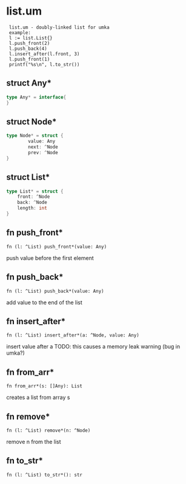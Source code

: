 # list.um

```
 list.um - doubly-linked list for umka
 example:
 l := list.List{}
 l.push_front(2)
 l.push_back(4)
 l.insert_after(l.front, 3)
 l.push_front(1)
 printf("%s\n", l.to_str())
```

## struct Any*
```go
type Any* = interface{
}
```



## struct Node*
```go
type Node* = struct {
		value: Any
		next: ^Node
		prev: ^Node
}
```



## struct List*
```go
type List* = struct {
	front: ^Node
	back: ^Node
	length: int
}
```



## fn push_front*
`fn (l: ^List) push_front*(value: Any)`

push value before the first element


## fn push_back*
`fn (l: ^List) push_back*(value: Any)`

add value to the end of the list


## fn insert_after*
`fn (l: ^List) insert_after*(a: ^Node, value: Any)`

insert value after a
TODO: this causes a memory leak warning (bug in umka?)


## fn from_arr*
`fn from_arr*(s: []Any): List`

creates a list from array s


## fn remove*
`fn (l: ^List) remove*(n: ^Node)`

remove n from the list


## fn to_str*
`fn (l: ^List) to_str*(): str`




